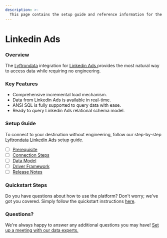 ```yaml
---
description: >-
  This page contains the setup guide and reference information for the Linkedin Ads source connector.
---
```


# Linkedin Ads

### Overview

The [Lyftrondata](https://www.lyftrondata.com/) integration for [Linkedin Ads](https://www.lyftrondata.com/integration/linkedin-ads/)[ ](https://www.lyftrondata.com/integration/linkedin-ads/)provides the most natural way to access data while requiring no engineering.

### Key Features

* Comprehensive incremental load mechanism.
* Data from Linkedin Ads is available in real-time.&#x20;
* ANSI SQL is fully supported to query data with ease.
* Ready to query Linkedin Ads relational schema model.

### Setup Guide

To connect to your destination without engineering, follow our step-by-step [Lyftrondata](https://www.lyftrondata.com/)  [Linkedin Ads](https://www.lyftrondata.com/integration/linkedin-ads/) setup guide.

* [ ] [Prerequisite](../../marketing-analytics/linkedin-ads/prerequisite.md)
* [ ] [Connection Steps](../../marketing-analytics/linkedin-ads/connection-steps.md)
* [ ] [Data Model](../../marketing-analytics/linkedin-ads/data-model/)
* [ ] [Driver Framework](../../marketing-analytics/linkedin-ads/driver-framework/)
* [ ] [Release Notes](../../marketing-analytics/linkedin-ads/release-notes.md)

### Quickstart Steps

Do you have questions about how to use the platform? Don't worry; we've got you covered. Simply follow the quickstart instructions [here](../../../quickstart-steps.md).

### Questions? <a href="#questions" id="questions"></a>

We're always happy to answer any additional questions you may have! [Set up a meeting with our data experts.](https://www.lyftrondata.com/book-a-meeting/)

